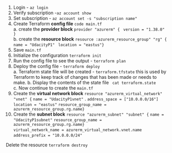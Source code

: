 1. Login - `az login`  
2. Verify subscription -`az account show`  
3. Set subscription - `az account set -s "subscription name"`  
4. Create Terraform **config file** `code main.tf`  
    a. create the **provider block** 
    `provider "azurerm" { `
    `version = "1.38.0"    }`    
    b. create the **resource block**
    `resource :azurerm_resource_group" "rg" { `
    `name = "UdacityP1" `
    `location = "eastus"}`    
5. Save `main.tf`  
6. Initialize the configuration `terraform init`    
7. Run the config file to see the output - `terraform plan`    
8. Deploy the config file - `terraform deploy`    
   a. Terraform state file will be created - `terraform.tfstate` this is used by Terraform to keep track of changes that has been made or needs to make. 
   b. Display the contents of the state file ` cat terraform.state`  
   c. Now continue to create the `main.tf`
9. Create the **virtual network block**
  `resource "azurerm_virtual_network" "vnet" {`
  `name = "UdacityP1vnet"` 
.  `address_space = ["10.0.0.0/16"] `
   `location = "eastus"` 
   `resource_group_name = azurerm_resource_group.rg.name}`  
10. Create the **subnet block**
   `resource "azurerm_subnet" "subnet" {`
   `name = "UdacityP1subnet"` 
   `resource_group_name = azurerm_resource_group.rg.name}`  
   `virtual_network_name = azurerm_virtual_network.vnet.name`  
   `address_prefix = "10.0.0.0/24"`
  
  

 Delete the resource `terraform destroy`
